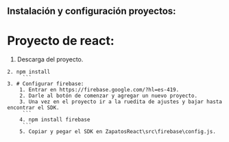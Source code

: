 ## Instalación y configuración proyectos:
# Proyecto de react:
1. Descarga del proyecto.
 ```
 2. npm install 
      ```
3. # Configurar firebase:
     1. Entrar en https://firebase.google.com/?hl=es-419.
     2. Darle al botón de comenzar y agregar un nuevo proyecto.
     3. Una vez en el proyecto ir a la ruedita de ajustes y bajar hasta encontrar el SDK.
      ```
     4. npm install firebase
      ```
     5. Copiar y pegar el SDK en ZapatosReact\src\firebase\config.js.
